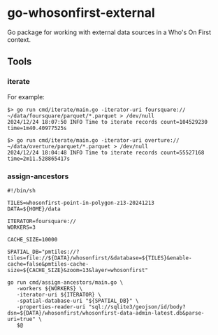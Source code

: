 # go-whosonfirst-external

Go package for working with external data sources in a Who's On First context.

## Tools

### iterate

For example:

```
$> go run cmd/iterate/main.go -iterator-uri foursquare:// ~/data/foursquare/parquet/*.parquet > /dev/null
2024/12/24 18:07:50 INFO Time to iterate records count=104529230 time=1m40.40977525s
```

```
$> go run cmd/iterate/main.go -iterator-uri overture:// ~/data/overture/parquet/*.parquet > /dev/null
2024/12/24 18:04:48 INFO Time to iterate records count=55527168 time=2m11.528865417s
```

### assign-ancestors

```
#!/bin/sh

TILES=whosonfirst-point-in-polygon-z13-20241213
DATA=${HOME}/data

ITERATOR=foursquare://
WORKERS=3

CACHE_SIZE=10000

SPATIAL_DB="pmtiles://?tiles=file://${DATA}/whosonfirst/&database=${TILES}&enable-cache=false&pmtiles-cache-size=${CACHE_SIZE}&zoom=13&layer=whosonfirst"
		       
go run cmd/assign-ancestors/main.go \
   -workers ${WORKERS} \
   -iterator-uri ${ITERATOR} \
   -spatial-database-uri "${SPATIAL_DB}" \
   -properties-reader-uri "sql://sqlite3/geojson/id/body?dsn=${DATA}/whosonfirst/whosonfirst-data-admin-latest.db&parse-uri=true" \
   $@
```